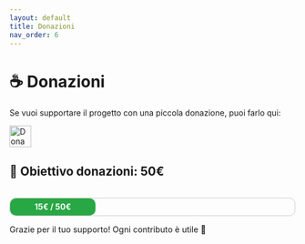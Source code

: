 ```yaml
---
layout: default
title: Donazioni
nav_order: 6
---
```


# ☕ Donazioni

Se vuoi supportare il progetto con una piccola donazione, puoi farlo qui:

<a href="https://paypal.me/MarcoMarino747" target="_blank">
  <img src="https://www.paypalobjects.com/webstatic/en_US/i/buttons/PP_logo_h_150x38.png" alt="Dona con PayPal" style="height: 38px;">
</a>

<h2>🎯 Obiettivo donazioni: 50€</h2> <br>

<div style="border: 1px solid #ccc; border-radius: 10px; width: 100%; max-width: 500px; height: 30px; margin-bottom: 10px;">
  <div style="width: 30%; height: 100%; background-color: #28a745; border-radius: 10px; text-align: center; color: white; font-weight: bold; line-height: 30px;">
    15€ / 50€
  </div>
</div>

<p style="font-size: 0.9rem;">Grazie per il tuo supporto! Ogni contributo è utile 💚</p>
